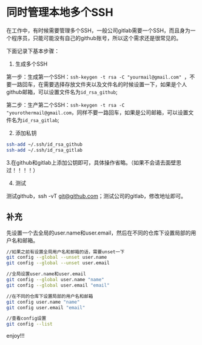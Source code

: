 # 同时管理本地多个SSH

在工作中，有时候需要管理多个SSH，一般公司gitlab需要一个SSH，而且身为一个程序员，只能可能没有自己的github账号，所以这个需求还是很常见的。

下面记录下基本步骤：

1. 生成多个SSH

第一步：生成第一个SSH：`ssh-keygen -t rsa -C "yourmail@gmail.com" `，不要一路回车，在需要选择存放文件夹以及文件名的时候设置一下，如果是个人github邮箱，可以设置文件名为`id_rsa_github`;

第二步：生产第二个SSH：`ssh-keygen -t rsa -C "yourothermail@gmail.com`，同样不要一路回车，如果是公司邮箱，可以设置文件名为`id_rsa_gitlab`;

2. 添加私钥

```bash
ssh-add ~/.ssh/id_rsa_github
ssh-add ~/.ssh/id_rsa_gitlab
```

3.在github和gitlab上添加公钥即可，具体操作省略。（如果不会请去面壁思过！！！！）

4. 测试

测试github，ssh -vT git@github.com；测试公司的gitlab，修改地址即可。


## 补充

先设置一个去全局的user.name和user.email，然后在不同的仓库下设置局部的用户名和邮箱。

```bash
//如果之前有设置全局用户名和邮箱的话，需要unset一下
git config --global --unset user.name
git config --global --unset user.email

//全局设置user.name和user.email
git config --global user.name "name"
git config --global user.email "email"

//在不同的仓库下设置局部的用户名和邮箱
git config user.name "name"
git config user.email "email"

//查看config设置
git config --list
```


enjoy!!!

 